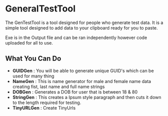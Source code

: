 # GeneralTestTool
The GenTestTool is a tool designed for people who generate test data.
It is a simple tool designed to add data to your clipboard ready for you to paste.

Exe is in the Output file and can be ran independently however code uploaded for all to use.

## What You Can Do
- **GUIDGen** : You will be able to generate unique GUID's which can be used for many thing
- **NameGen** : This is name generator for male and female name data creating fist, last name and full name strings
- **DOBGen** : Generates a DOB for user that is between 18 & 80
- **StringGen** : This creates a Ipsum style paragraph and then cuts it down to the length required for testing.
- **TinyURLGen** : Create TinyUrls
